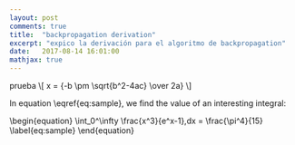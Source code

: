 ```yaml
---
layout: post
comments: true
title:  "backpropagation derivation"
excerpt: "expico la derivación para el algoritmo de backpropagation"
date:   2017-08-14 16:01:00
mathjax: true
---
```

prueba
\\[ x = {-b \pm \sqrt{b^2-4ac} \over 2a} \\]


In equation \eqref{eq:sample}, we find the value of an
interesting integral:

\begin{equation}
  \int_0^\infty \frac{x^3}{e^x-1}\,dx = \frac{\pi^4}{15}
  \label{eq:sample}
\end{equation}
